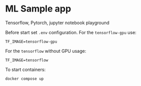 # ML Sample app

Tensorflow, Pytorch, jupyter notebook playground

Before start set `.env` configuration.
For the `tensorflow-gpu` use:
```
TF_IMAGE=tensorflow-gpu
```
For the `tensorflow` without GPU usage:
```
TF_IMAGE=tensorflow
```

To start containers:
```shell
docker compose up
```
